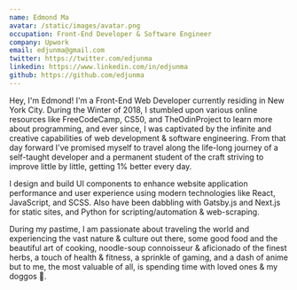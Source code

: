 ```yaml
---
name: Edmond Ma
avatar: /static/images/avatar.png
occupation: Front-End Developer & Software Engineer
company: Upwork
email: edjunma@gmail.com
twitter: https://twitter.com/edjunma
linkedin: https://www.linkedin.com/in/edjunma
github: https://github.com/edjunma
---
```


Hey, I'm Edmond! I'm a Front-End Web Developer currently residing in New York City. During the Winter of 2018, I stumbled upon various online resources like FreeCodeCamp, CS50, and TheOdinProject to learn more about programming, and ever since, I was captivated by the infinite and creative capabilities of web development & software engineering. From that day forward I've promised myself to travel along the life-long journey of a self-taught developer and a permanent student of the craft striving to improve little by little, getting 1% better every day.

I design and build UI components to enhance website application performance and user experience using modern technologies like React, JavaScript, and SCSS. Also have been dabbling with Gatsby.js and Next.js for static sites, and Python for scripting/automation & web-scraping.

During my pastime, I am passionate about traveling the world and experiencing the vast nature & culture out there, some good food and the beautiful art of cooking, noodle-soup connoisseur & aficionado of the finest herbs, a touch of health & fitness, a sprinkle of gaming, and a dash of anime but to me, the most valuable of all, is spending time with loved ones & my doggos 🐶.
